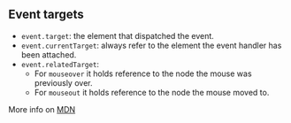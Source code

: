 ## Event targets

- `event.target`: the element that dispatched the event.
- `event.currentTarget`: always refer to the element the event handler has been attached.
- `event.relatedTarget`:
  - For `mouseover` it holds reference to the node the mouse was previously over.
  - For `mouseout` it holds reference to the node the mouse moved to.

More info on [MDN](https://developer.mozilla.org/en-US/docs/Web/API/Event/Comparison_of_Event_Targets)
